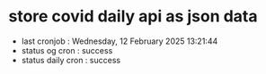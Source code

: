 # store covid daily api as json data

- last cronjob : Wednesday, 12 February 2025 13:21:44
- status og cron : success
- status daily cron : success
      
      